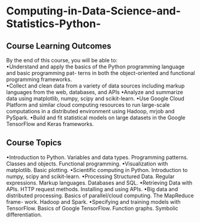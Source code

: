 # Computing-in-Data-Science-and-Statistics-Python-
## Course Learning Outcomes 
By the end of this course, you will be able to:  
•Understand and apply the basics of the Python programming language and basic programming pat-
terns in both the object-oriented and functional programming frameworks.   
•Collect and clean data from a variety of data sources including markup languages from the web,
databases, and APIs 
•Analyze and summarize data using matplotlib, numpy, scipy and scikit-learn. 
•Use Google Cloud Platform and similar cloud computing resources to run large-scale computations
in a distributed environment using Hadoop, mrjob and PySpark.
•Build and fit statistical models on large datasets in the Google TensorFlow and Keras frameworks.
## Course Topics 
•Introduction to Python. Variables and data types. Programming patterns. Classes and objects.
Functional programming. 
•Visualization with matplotlib. Basic plotting. 
•Scientific computing in Python. Introduction to numpy, scipy and scikit-learn. 
•Processing Structured Data. Regular expressions. Markup languages. Databases and SQL. 
•Retrieving Data with APIs. HTTP request methods. Installing and using APIs. 
•Big data and distributed processing. Basics of parallel/cloud computing. The MapReduce frame-
work. Hadoop and Spark. 
•Specifying and training models with TensorFlow. Basics of Google TensorFlow. Function
graphs. Symbolic differentiation.
